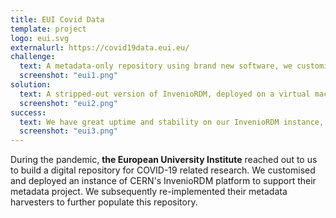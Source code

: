 ```yaml
---
title: EUI Covid Data
template: project
logo: eui.svg
externalurl: https://covid19data.eui.eu/
challenge:
  text: A metadata-only repository using brand new software, we customised a few components to better suit EUI's needs.
  screenshot: "eui1.png"
solution:
  text: A stripped-out version of InvenioRDM, deployed on a virtual machine hosted by us and themed, customised for EUI. The harvesters were re-written from R to Python, with great improvements to code reuse and a data pipeline to improve metadata quality.
  screenshot: "eui2.png"
success:
  text: We have great uptime and stability on our InvenioRDM instance, which has seen research use for a number of years. We've successfully migrated through various InvenioRDM versions to maintain support and gain features.
  screenshot: "eui3.png"
---
```


During the pandemic, **the European University Institute** reached out to us to build a digital repository for COVID-19 related research.  We customised and deployed an instance of CERN's InvenioRDM platform to support their metadata project. We subsequently re-implemented their metadata harvesters to further populate this repository.